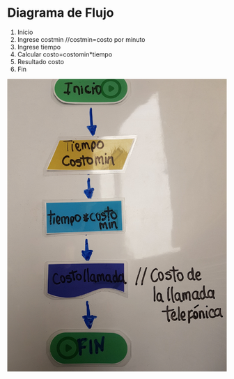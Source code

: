 # Diagrama de Flujo

1. Inicio
2. Ingrese costmin   //costmin=costo por minuto
3. Ingrese tiempo
4. Calcular costo=costomin*tiempo
5. Resultado costo
6. Fin

![image](costo.jpg)